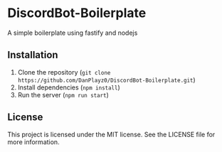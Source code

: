# DiscordBot-Boilerplate

A simple boilerplate using fastify and nodejs

## Installation

1. Clone the repository (`git clone https://github.com/DanPlayz0/DiscordBot-Boilerplate.git`)
2. Install dependencies (`npm install`)
3. Run the server (`npm run start`)

## License

This project is licensed under the MIT license. See the LICENSE file for more information.
